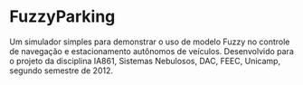 FuzzyParking
============

Um simulador simples para demonstrar o uso de modelo Fuzzy no controle de navegação e estacionamento autônomos de veículos. Desenvolvido para o projeto da disciplina IA861, Sistemas Nebulosos, DAC, FEEC, Unicamp, segundo semestre de 2012.